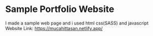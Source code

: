 # Sample Portfolio Website
I made a sample web page and i used html css(SASS) and javascript 
Website Link: https://mucahittasan.netlify.app/
